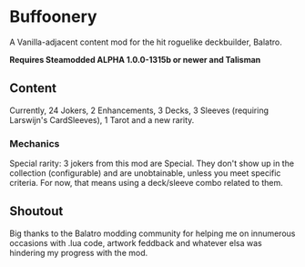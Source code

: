 # Buffoonery
A Vanilla-adjacent content mod for the hit roguelike deckbuilder, Balatro.

**Requires Steamodded ALPHA 1.0.0-1315b or newer and Talisman**

## Content
Currently, 24 Jokers, 2 Enhancements, 3 Decks, 3 Sleeves (requiring Larswijn's CardSleeves), 1 Tarot and a new rarity.
### Mechanics
Special rarity: 3 jokers from this mod are Special. They don't show up in the collection (configurable) and are unobtainable, unless you meet specific criteria. For now, that means using a deck/sleeve combo related to them.

## Shoutout
Big thanks to the Balatro modding community for helping me on innumerous occasions with .lua code, artwork feddback and whatever elsa was hindering my progress with the mod.
